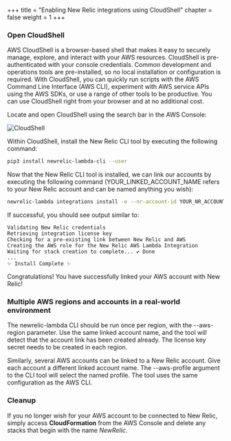 +++
title = "Enabling New Relic integrations using CloudShell"
chapter = false
weight = 1
+++

### Open CloudShell

AWS CloudShell is a browser-based shell that makes it easy to securely manage, explore, and interact with your AWS resources. CloudShell is pre-authenticated with your console credentials. Common development and operations tools are pre-installed, so no local installation or configuration is required. With CloudShell, you can quickly run scripts with the AWS Command Line Interface (AWS CLI), experiment with AWS service APIs using the AWS SDKs, or use a range of other tools to be productive. You can use CloudShell right from your browser and at no additional cost.

Locate and open CloudShell using the search bar in the AWS Console:

![CloudShell](/images/enable_monitoring/open-cloudshell.png)

Within CloudShell, install the New Relic CLI tool by executing the following command:

```bash
pip3 install newrelic-lambda-cli --user
```

Now that the New Relic CLI tool is installed, we can link our accounts by executing the following command (YOUR_LINKED_ACCOUNT_NAME refers to your New Relic account and can be named anything you wish):

```bash
newrelic-lambda integrations install -e --nr-account-id YOUR_NR_ACCOUNT_ID --linked-account-name YOUR_LINKED_ACCOUNT_NAME --nr-api-key YOUR_NEW_RELIC_USER_KEY
```

If successful, you should see output similar to:

```
Validating New Relic credentials
Retrieving integration license key
Checking for a pre-existing link between New Relic and AWS
Creating the AWS role for the New Relic AWS Lambda Integration
Waiting for stack creation to complete... ✔ Done
...
✨ Install Complete ✨
```

Congratulations!  You have successfully linked your AWS account with New Relic!  

### Multiple AWS regions and accounts in a real-world environment

The newrelic-lambda CLI should be run once per region, with the --aws-region parameter. Use the same linked account name, and the tool will detect that the account link has been created already. The license key secret needs to be created in each region.

Similarly, several AWS accounts can be linked to a New Relic account. Give each account a different linked account name. The --aws-profile argument to the CLI tool will select the named profile. The tool uses the same configuration as the AWS CLI.

### Cleanup

If you no longer wish for your AWS account to be connected to New Relic, simply access **CloudFormation** from the AWS Console and delete any stacks that begin with the name *NewRelic*.
